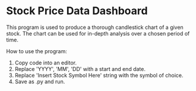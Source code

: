 # Stock Price Data Dashboard

This program is used to produce a thorough candlestick chart of a given stock. The chart can be used for in-depth analysis over a chosen period of time.

How to use the program:

1) Copy code into an editor.
2) Replace 'YYYY', 'MM', 'DD' with a start and end date.
3) Replace 'Insert Stock Symbol Here' string with the symbol of choice.
4) Save as .py and run.
